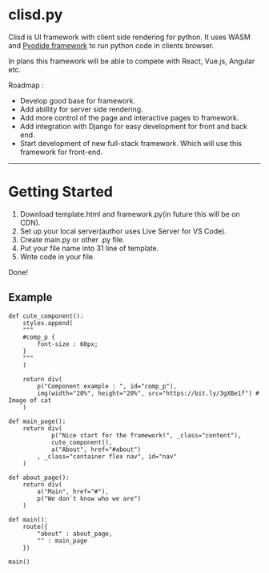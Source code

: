 # clisd.py
Clisd is UI framework with client side rendering for python. It uses WASM and [Pyodide framework](https://github.com/pyodide/pyodide) to run python code in clients browser.

In plans this framework will be able to compete with React, Vue.js, Angular etc.

Roadmap : 
* Develop good base for framework.
* Add abillity for server side rendering.
* Add more control of the page and interactive pages to framework.
* Add integration with Django for easy development for front and back end.
* Start development of new full-stack framework. Which will use this framework for front-end.
---
# Getting Started
1. Download template.html and framework.py(in future this will be on CDN).
2. Set up your local server(author uses Live Server for VS Code).
3. Create main.py or other .py file.
4. Put your file name into 31 line of template.
5. Write code in your file.

Done!

## Example
```
def cute_component():
    styles.append(
    """
    #comp_p {
        font-size : 60px;
    }
    """
    )

    return div(
        p("Component example : ", id="comp_p"),
        img(width="20%", height="20%", src="https://bit.ly/3gXBe1f") # Image of cat
    )

def main_page():
    return div(
            p("Nice start for the framework!", _class="content"),
            cute_component(),
            a("About", href="#about")
        , _class="container flex nav", id="nav"
    )

def about_page():
    return div(
        a("Main", href="#"),
        p("We don`t know who we are")
    )

def main():
    route({
        "about" : about_page,
        "" : main_page
    })

main()
```
